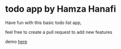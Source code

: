 # todo app by Hamza Hanafi

Have fun with this basic todo list app, 

feel free to create a pull request to add new features

demo [here](https://hamzahanafi11.github.io/todo-list/)
